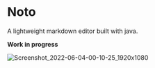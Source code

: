 # Noto
A lightweight markdown editor built with java. 

**Work in progress**  

![Screenshot_2022-06-04-00-10-25_1920x1080](https://user-images.githubusercontent.com/76162540/171926619-d8c0a0d2-0d8e-4ed0-8248-c47f8f8f9b56.png)
